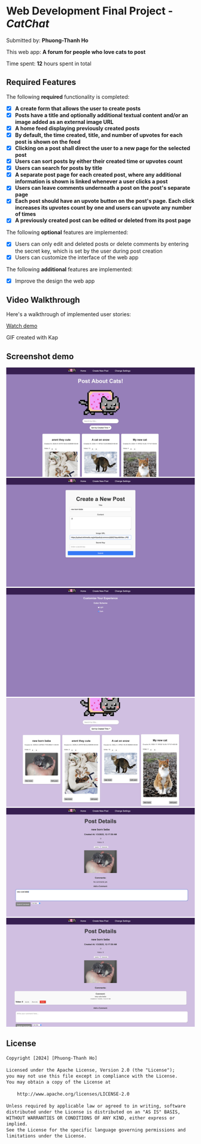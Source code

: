 # Web Development Final Project - *CatChat*

Submitted by: **Phuong-Thanh Ho**

This web app: **A forum for people who love cats to post**

Time spent: **12** hours spent in total

## Required Features

The following **required** functionality is completed:

- [x] **A create form that allows the user to create posts**
- [x] **Posts have a title and optionally additional textual content and/or an image added as an external image URL**
- [x] **A home feed displaying previously created posts**
- [x] **By default, the time created, title, and number of upvotes for each post is shown on the feed**
- [x] **Clicking on a post shall direct the user to a new page for the selected post**
- [x] **Users can sort posts by either their created time or upvotes count**
- [x] **Users can search for posts by title**
- [x] **A separate post page for each created post, where any additional information is shown is linked whenever a user clicks a post**
- [x] **Users can leave comments underneath a post on the post's separate page**
- [x] **Each post should have an upvote button on the post's page. Each click increases its upvotes count by one and users can upvote any number of times**
- [x] **A previously created post can be edited or deleted from its post page**

The following **optional** features are implemented:

- [x] Users can only edit and deleted posts or delete comments by entering the secret key, which is set by the user during post creation
- [x] Users can customize the interface of the web app

The following **additional** features are implemented:

* [x] Improve the design the web app

## Video Walkthrough

Here's a walkthrough of implemented user stories:

[Watch demo](https://drive.google.com/file/d/1alditE6dwxNNfdUvQWGdL3O3nLcIl4cr/view?usp=share_link)

GIF created with Kap  

## Screenshot demo
<div align="center">
  <img src="public/1.png" alt="Home">
  <img src="public/2.png" alt="Create post">
  <img src="public/2.5.png" alt="Change background color">
  <img src="public/3.png" alt="Home">
  <img src="public/4.png" alt="Try commenting">
  <img src="public/5.png" alt="Comment">
</div>

## License

    Copyright [2024] [Phuong-Thanh Ho]

    Licensed under the Apache License, Version 2.0 (the "License");
    you may not use this file except in compliance with the License.
    You may obtain a copy of the License at

        http://www.apache.org/licenses/LICENSE-2.0

    Unless required by applicable law or agreed to in writing, software
    distributed under the License is distributed on an "AS IS" BASIS,
    WITHOUT WARRANTIES OR CONDITIONS OF ANY KIND, either express or implied.
    See the License for the specific language governing permissions and
    limitations under the License.